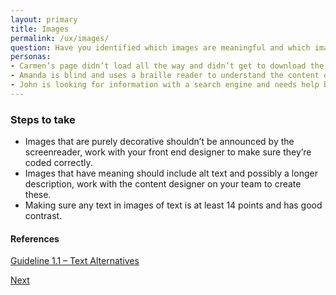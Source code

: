 ```yaml
---
layout: primary
title: Images
permalink: /ux/images/
question: Have you identified which images are meaningful and which images are decorative in mockups?
personas:
- Carmen’s page didn’t load all the way and didn’t get to download the images. 
- Amanda is blind and uses a braille reader to understand the content of images. 
- John is looking for information with a search engine and needs help being directed to the right content (descriptive alt tags will improve search).
---
```


### Steps to take
- Images that are purely decorative shouldn’t be announced by the screenreader, work with your front end designer to make sure they’re coded correctly.
- Images that have meaning should include alt text and possibly a longer description, work with the content designer on your team to create these.
- Making sure any text in images of text is at least 14 points and has good contrast.

#### References
[Guideline 1.1 – Text Alternatives](https://www.w3.org/WAI/WCAG20/quickref/?showtechniques=11%2C111#text-equiv)

<a class="usa-button button-next" href="{{ site.baseurl }}/ux/touch-targets/">
  Next <i class="fa fa-chevron-right" aria-hidden="true"></i>
</a>
